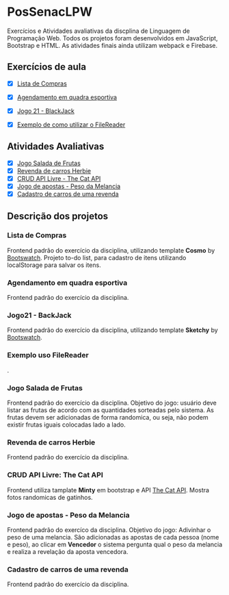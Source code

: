# PosSenacLPW
 Exercícios e Atividades avaliativas da discplina de Linguagem de Programação Web.
 Todos os projetos foram desenvolvidos em JavaScript, Bootstrap e HTML. As atividades finais ainda utilizam webpack e Firebase.

 ## Exercícios de aula
 - [x] [Lista de Compras](https://leticiavargas.github.io/PosSenacLPW/compras/)
 - [x] [Agendamento em quadra esportiva](https://leticiavargas.github.io/PosSenacLPW/quadra/quadra.html)
 - [x] [Jogo 21 - BlackJack](https://leticiavargas.github.io/PosSenacLPW/jogo21/jogo.html)
 - [x] [Exemplo de como utilizar o FileReader](https://leticiavargas.github.io/PosSenacLPW/fileReader/form.html)
 

 ## Atividades Avaliativas
 - [x] [Jogo Salada de Frutas](https://leticiavargas.github.io/PosSenacLPW/saladaFrutas/)
 - [x] [Revenda de carros Herbie](https://leticiavargas.github.io/PosSenacLPW/herbie/)
 - [x] [CRUD API Livre - The Cat API](https://leticiavargas.github.io/PosSenacLPW/KittyAPI/)
 - [x] [Jogo de apostas - Peso da Melancia](https://leticiavargas.github.io/PosSenacLPW/weight/dist/)
 - [x] [Cadastro de carros de uma revenda](https://leticiavargas.github.io/PosSenacLPW/cars/dist/) 

## Descrição dos projetos

### Lista de Compras
Frontend padrão do exercício da disciplina, utilizando template **Cosmo** by [Bootswatch](https://bootswatch.com/). Projeto to-do list, para cadastro de itens utilizando localStorage para salvar os itens. 

### Agendamento em quadra esportiva 
Frontend padrão do exercício da disciplina.

### Jogo21 - BackJack
Frontend padrão do exercício da disciplina, utilizando template **Sketchy** by [Bootswatch](https://bootswatch.com/). 

### Exemplo uso FileReader
.

### Jogo Salada de Frutas
Frontend padrão do exercício da disciplina. 
Objetivo do jogo: usuário deve listar as frutas de acordo com as quantidades sorteadas pelo sistema. As frutas devem ser adicionadas de forma randomica, ou seja, não podem existir frutas iguais colocadas lado a lado. 

### Revenda de carros Herbie
Frontend padrão do exercício da disciplina. 

### CRUD API Livre: The Cat API
Frontend utiliza tamplate **Minty** em bootstrap e API [The Cat API](https://thecatapi.com/). Mostra fotos randomicas de gatinhos.

### Jogo de apostas - Peso da Melancia
Frontend padrão do exercíco da disciplina. 
Objetivo do jogo: Adivinhar o peso de uma melancia. São adicionadas as apostas de cada pessoa (nome e peso), ao clicar em **Vencedor** o sistema pergunta qual o peso da melancia e realiza a revelação da aposta vencedora.

### Cadastro de carros de uma revenda
 Frontend padrão do exercício da disciplina. 
